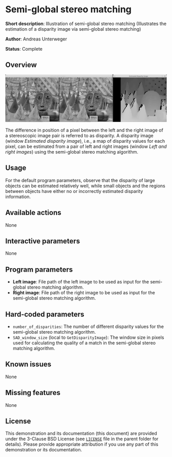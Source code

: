 Semi-global stereo matching
===========================

**Short description**: Illustration of semi-global stereo matching (Illustrates the estimation of a disparity image via semi-global stereo matching)

**Author**: Andreas Unterweger

**Status**: Complete

Overview
--------

![Screenshot](../screenshots/semiglobal_matching.png)

The difference in position of a pixel between the left and the right image of a stereoscopic image pair is referred to as disparity. A disparity image (window *Estimated disparity image*), i.e., a map of disparity values for each pixel, can be estimated from a pair of left and right images (window *Left and right images*) using the semi-global stereo matching algorithm.

Usage
-----

For the default program parameters, observe that the disparity of large objects can be estimated relatively well, while small objects and the regions between objects have either no or incorrectly estimated disparity information.

Available actions
-----------------

None

Interactive parameters
----------------------

None

Program parameters
------------------

* **Left image**: File path of the left image to be used as input for the semi-global stereo matching algorithm.
* **Right image**: File path of the right image to be used as input for the semi-global stereo matching algorithm.

Hard-coded parameters
---------------------

* `number_of_disparities`: The number of different disparity values for the semi-global stereo matching algorithm.
* `SAD_window_size` (local to `GetDisparityImage`): The window size in pixels used for calculating the quality of a match in the semi-global stereo matching algorithm.

Known issues
------------

None

Missing features
----------------

None

License
-------

This demonstration and its documentation (this document) are provided under the 3-Clause BSD License (see [`LICENSE`](../LICENSE) file in the parent folder for details). Please provide appropriate attribution if you use any part of this demonstration or its documentation.